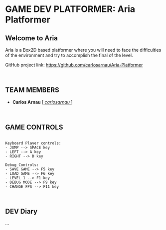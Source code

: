 # GAME DEV PLATFORMER: Aria Platformer

## Welcome to Aria

Aria is a Box2D based platformer where you will need to face the difficulties of the environment and try to accomplish the final of the level.

GitHub project link: https://github.com/carlosarnau/Aria-Platformer

<p>&nbsp;</p>

## TEAM MEMBERS

- **Carlos Arnau** [[ _carlosarnau_ ](https://github.com/carlosarnau)]

<p>&nbsp;</p>

## GAME CONTROLS

~~~~~~~~~~~~~~~

Keyboard Player controls:
- JUMP --> SPACE key
- LEFT --> A key
- RIGHT --> D key

Debug Controls:
- SAVE GAME --> F5 key
- LOAD GAME --> F6 key
- LEVEL 1 --> F1 key
- DEBUG MODE --> F9 key
- CHANGE FPS --> F11 key

~~~~~~~~~~~~~~~

<p>&nbsp;</p>

## DEV Diary

...
